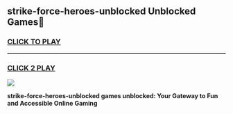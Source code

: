 
## strike-force-heroes-unblocked Unblocked Games👋
<h3>
<a href="https://news.freeplayer.one?title=strike-force-heroes-unblocked&ref=16F">CLICK TO PLAY</a></h3>
<hr>

<h3>
<a href="https://news.freeplayer.one?title=strike-force-heroes-unblocked&ref=16F">CLICK 2 PLAY</a>
  
</h3>

<a href="https://news.freeplayer.one?title=strike-force-heroes-unblocked&ref=16F/"><img src="https://clearcache.store/games.png"></a>


**strike-force-heroes-unblocked games unblocked: Your Gateway to Fun and Accessible Online Gaming**
